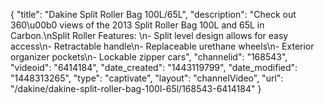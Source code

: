 {
    "title": "Dakine Split Roller Bag 100L\/65L",
    "description": "Check out 360\u00b0 views of the 2013 Split Roller Bag 100L and 65L in Carbon.\nSplit Roller Features: \n- Split level design allows for easy access\n- Retractable handle\n- Replaceable urethane wheels\n- Exterior organizer pockets\n- Lockable zipper cars",
    "channelid": "168543",
    "videoid": "6414184",
    "date_created": "1443119799",
    "date_modified": "1448313265",
    "type": "captivate",
    "layout": "channelVideo",
    "url": "\/dakine\/dakine-split-roller-bag-100l-65l\/168543-6414184"
}
